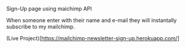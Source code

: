 Sign-Up page using maichimp API

When someone enter with their name and e-mail they will instantally subscribe to my mailchimp.

(Live Project)[https://mailchimp-newsletter-sign-up.herokuapp.com/]
